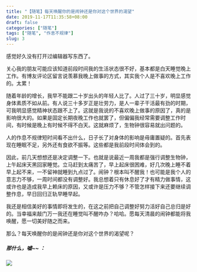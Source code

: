 ```yaml
---
title: "【随笔】每天唤醒你的是闹钟还是你对这个世界的渴望"
date: 2019-11-17T11:35:58+08:00
draft: false
categories: ["随笔"]
tags: ["随笔", "作息不规律"]
slug: 3
---
```


感觉好久没有打开过编辑器写东西了。

关心我的朋友可能应该知道前段时间我的生活状态很不好，基本都是白天睡觉晚上工作。有博友评论区留言说羡慕我晚上做事的方式，其实我个人是不喜欢晚上工作的。太累！

随着年龄的增长，我早不能跟二十岁出头的年轻人比了。人过了三十岁，明显感觉身体素质不如从前。有人说三十多岁正是壮劳力，是人一辈子干活最有劲的时期，可我明显感觉精神状态跟不上了。这就是我说的不喜欢晚上做事的原因了，真的是影响很大的。如果是固定长期夜晚工作也就罢了，但偏偏我经常需要调整工作时间，有时候是晚上有时候不得不白天。这就麻烦了，生物钟很容易就出问题的。

人的作息不规律短时间看不出什么，日子长了对身体的影响是毋庸置疑的。首先表现在睡眠不足，另外还有食欲不振等。这些都是我前段时间体会到的。

因此，前几天想想还是决定调整一下。也就是说最近一周我都是强行调整生物钟，上午起床天黑回家睡觉。立马赶到太痛苦了，早上起床很困难，好几次晚上睡不着早上起不来，一不留神就睡到九点过了。闹钟？根本叫不醒我！也可能是我个人的意志力不够，一周时间都没有调整好。我总想着只有休息好了才有精力做事情，这或许也是造成我早上赖床的原因，又或许是压力不够？不管怎样接下来还要继续调整作息，早日回归正轨早睡早起。

我还是相信美好的事情即将发生的，在这之前把自己调整好努力活好自己总归是好的。当幸福来敲门万一我还在睡觉叫不醒咋办？哈哈。愿每天清晨的闹钟都能将我唤醒，愿一切美好随之而来。

那么？每天唤醒你的是闹钟还是你对这个世界的渴望呢？

##### 那什么，嘘~~ ：

![](https://img.1078503.org/imgs/2019/11/e73a7182ab9f56c8.jpg)